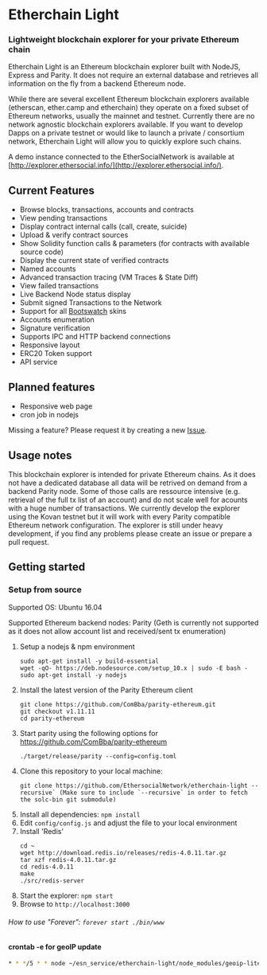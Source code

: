 # Etherchain Light
### Lightweight blockchain explorer for your private Ethereum chain

Etherchain Light is an Ethereum blockchain explorer built with NodeJS, Express and Parity. It does not require an external database and retrieves all information on the fly from a backend Ethereum node.

While there are several excellent Ethereum blockchain explorers available (etherscan, ether.camp and etherchain) they operate on a fixed subset of Ethereum networks, usually the mainnet and testnet. Currently there are no network agnostic blockchain explorers available. If you want to develop Dapps on a private testnet or would like to launch a private / consortium network, Etherchain Light will allow you to quickly explore such chains.

A demo instance connected to the EtherSocialNetwork is available at [http://explorer.ethersocial.info/](http://explorer.ethersocial.info/).

## Current Features
* Browse blocks, transactions, accounts and contracts
* View pending transactions
* Display contract internal calls (call, create, suicide)
* Upload & verify contract sources
* Show Solidity function calls & parameters (for contracts with available source code)
* Display the current state of verified contracts
* Named accounts
* Advanced transaction tracing (VM Traces & State Diff)
* View failed transactions
* Live Backend Node status display
* Submit signed Transactions to the Network
* Support for all [Bootswatch](https://bootswatch.com/) skins
* Accounts enumeration
* Signature verification
* Supports IPC and HTTP backend connections
* Responsive layout
* ERC20 Token support
* API service

## Planned features
* Responsive web page
* cron job in nodejs

Missing a feature? Please request it by creating a new [Issue](https://github.com/ComBba/etherchain-light/issues).

## Usage notes
This blockchain explorer is intended for private Ethereum chains. As it does not have a dedicated database all data will be retrived on demand from a backend Parity node. Some of those calls are ressource intensive (e.g. retrieval of the full tx list of an account) and do not scale well for acounts with a huge number of transactions. We currently develop the explorer using the Kovan testnet but it will work with every Parity compatible Ethereum network configuration. The explorer is still under heavy development, if you find any problems please create an issue or prepare a pull request.

## Getting started

### Setup from source

Supported OS: Ubuntu 16.04

Supported Ethereum backend nodes: Parity (Geth is currently not supported as it does not allow account list and received/sent tx enumeration)

1. Setup a nodejs & npm environment
    ```
    sudo apt-get install -y build-essential
    wget -qO- https://deb.nodesource.com/setup_10.x | sudo -E bash -
    sudo apt-get install -y nodejs
    ```
2. Install the latest version of the Parity Ethereum client
    ```
    git clone https://github.com/ComBba/parity-ethereum.git
    git checkout v1.11.11
    cd parity-ethereum
    ```
3. Start parity using the following options for https://github.com/ComBba/parity-ethereum
    ```
    ./target/release/parity --config=config.toml
    ```
4. Clone this repository to your local machine: 
    ```
    git clone https://github.com/EthersocialNetwork/etherchain-light --recursive` (Make sure to include `--recursive` in order to fetch the solc-bin git submodule)
    ```
5. Install all dependencies: `npm install`
6. Edit `config/config.js` and adjust the file to your local environment
7. Install 'Redis'
    ```
    cd ~
    wget http://download.redis.io/releases/redis-4.0.11.tar.gz
    tar xzf redis-4.0.11.tar.gz
    cd redis-4.0.11
    make
    ./src/redis-server
    ```
8. Start the explorer: `npm start`
9. Browse to `http://localhost:3000`
###### How to use "Forever": `forever start ./bin/www`

#### crontab -e for geoIP update
```sh
* * */5 * * node ~/esn_service/etherchain-light/node_modules/geoip-lite/scripts/updatedb.js
```